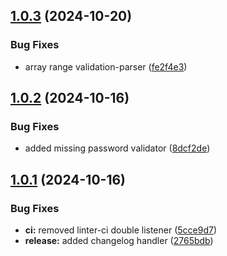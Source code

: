 ## [1.0.3](https://github.com/mahabubx7/akar/compare/v1.0.2...v1.0.3) (2024-10-20)


### Bug Fixes

* array range validation-parser ([fe2f4e3](https://github.com/mahabubx7/akar/commit/fe2f4e3d5094e499fbcfcfd8c71d50a1452dc40d))

## [1.0.2](https://github.com/mahabubx7/akar/compare/v1.0.1...v1.0.2) (2024-10-16)


### Bug Fixes

* added missing password validator ([8dcf2de](https://github.com/mahabubx7/akar/commit/8dcf2defb841612fba3cebf36bd2c6b452ce5302))

## [1.0.1](https://github.com/mahabubx7/akar/compare/v1.0.0...v1.0.1) (2024-10-16)


### Bug Fixes

* **ci:** removed linter-ci double listener ([5cce9d7](https://github.com/mahabubx7/akar/commit/5cce9d7cda18e18160c7f319e23ad60f0df7c2b1))
* **release:** added changelog handler ([2765bdb](https://github.com/mahabubx7/akar/commit/2765bdbb9158b7fe87f07861616818b841e6dc5a))
